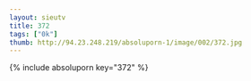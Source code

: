 ```yaml
--- 
layout: sieutv
title: 372
tags: ["0k"]
thumb: http://94.23.248.219/absoluporn-1/image/002/372.jpg
---
```

{% include absoluporn key="372" %} 
